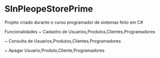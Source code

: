 # SlnPleopeStorePrime
Projeto criado durante o curso programador de sistemas feito em C#

Funcionalidades
~ Cadastro de Usuarios,Produtos,Clientes,Programadores 

~ Consulta de Usuarios,Produtos,Clientes,Programadores

~ Apagar Usuario,Produto,Cliente,Programadores

